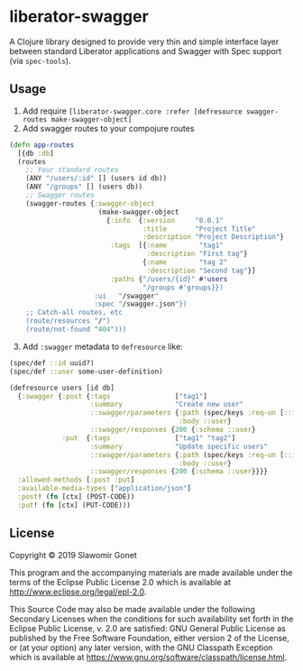 # liberator-swagger

A Clojure library designed to provide very thin and simple interface layer between standard Liberator applications and Swagger with Spec support (via `spec-tools`).

## Usage

1. Add require `[liberator-swagger.core :refer [defresource swagger-routes make-swagger-object]`
2. Add swagger routes to your compojure routes
```clojure
(defn app-routes
  [{db :db]
  (routes
    ;; Your standard routes
    (ANY "/users/:id" [] (users id db))
    (ANY "/groups" [] (users db))
    ;; Swagger routes
    (swagger-routes {:swagger-object 
                      (make-swagger-object
                        {:info  {:version     "0.0.1"
                                 :title       "Project Title"
                                 :description "Project Description"}
                         :tags  [{:name        "tag1"
                                  :description "First tag"}
                                 {:name        "tag 2"
                                  :description "Second tag"}]
                         :paths {"/users/{id}" #'users
                                 "/groups #'groups}})
                     :ui   "/swagger"
                     :spec "/swagger.json"})
    ;; Catch-all routes, etc
    (route/resources "/")
    (route/not-found "404")))

```
3. Add `:swagger` metadata to `defresource` like:
```clojure
(spec/def ::id uuid?)
(spec/def ::user some-user-definition)

(defresource users [id db]
  {:swagger {:post {:tags                ["tag1"]
                    :summary             "Create new user"
                    ::swagger/parameters {:path (spec/keys :req-un [::id])
                                          :body ::user}
                    ::swagger/responses {200 {:schema ::user}
             :put  {:tags                ["tag1" "tag2"]
                    :summary             "Update specific users"
                    ::swagger/parameters {:path (spec/keys :req-un [::id])
                                          :body ::user}
                    ::swagger/responses {200 {:schema ::user}}}}
  :allowed-methods [:post :put]
  :available-media-types ["application/json"]
  :post! (fn [ctx] (POST-CODE))
  :put! (fn [ctx] (PUT-CODE)))
```


## License

Copyright © 2019 Slawomir Gonet

This program and the accompanying materials are made available under the
terms of the Eclipse Public License 2.0 which is available at
http://www.eclipse.org/legal/epl-2.0.

This Source Code may also be made available under the following Secondary
Licenses when the conditions for such availability set forth in the Eclipse
Public License, v. 2.0 are satisfied: GNU General Public License as published by
the Free Software Foundation, either version 2 of the License, or (at your
option) any later version, with the GNU Classpath Exception which is available
at https://www.gnu.org/software/classpath/license.html.
